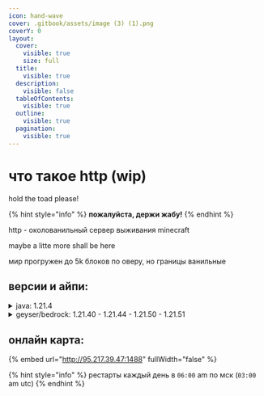 ```yaml
---
icon: hand-wave
cover: .gitbook/assets/image (3) (1).png
coverY: 0
layout:
  cover:
    visible: true
    size: full
  title:
    visible: true
  description:
    visible: false
  tableOfContents:
    visible: true
  outline:
    visible: true
  pagination:
    visible: true
---
```


# что такое http (wip)

hold the toad please!

{% hint style="info" %}
**пожалуйста, держи жабу!**
{% endhint %}

http - околованильный сервер выживания minecraft

maybe a litte more shall be here

мир прогружен до 5k блоков по оверу, но границы ванильные

## версии и айпи:

<details>

<summary>java: 1.21.4</summary>

ip: `95.217.39.47:9999`

</details>

<details>

<summary>geyser/bedrock: 1.21.40 - 1.21.44 - 1.21.50 - 1.21.51</summary>

ip: `95.217.39.47`

port: `3333`

</details>

## онлайн карта:

{% embed url="http://95.217.39.47:1488" fullWidth="false" %}

{% hint style="info" %}
рестарты каждый день в `06:00` am по мск (`03:00` am utc)
{% endhint %}

